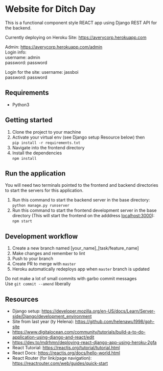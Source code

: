 # Website for Ditch Day

This is a functional component style REACT app using Django REST API for the backend.

Currently deploying on Heroku
Site: https://averycorp.herokuapp.com

Admin: https://averycorp.herokuapp.com/admin \
Login info:\
username: admin\
password: password

Login for the site:
username: jassboi\
password: password

## Requirements

- Python3

## Getting started

1. Clone the project to your machine
2. Activate your virtual env (see Django setup Resource below) then\
   `pip install -r requirements.txt`
3. Navigate into the frontend directory
4. Install the dependencies\
   `npm install`

## Run the application

You will need two terminals pointed to the frontend and backend directories to start the servers for this application.

1. Run this command to start the backend server in the base directory: \
   `python manage.py runserver`
2. Run this command to start the frontend development server in the base directory (This will start the frontend on the adddress [localhost:3000](http://localhost:3000)): \
   `npm start`

## Development workflow

1. Create a new branch named [your_name]\_[task/feature_name]
2. Make changes and remember to lint
3. Push to your branch
4. Create PR to merge with `master`
5. Heroku automatically redeploys app when `master` branch is updated

Do not make a lot of small commits with garbo commit messages\
Use `git commit --amend` liberally

## Resources

- Django setup: https://developer.mozilla.org/en-US/docs/Learn/Server-side/Django/development_environment
- Site from last year (ty Helena): https://github.com/helenawu1998/gph-site
- https://www.digitalocean.com/community/tutorials/build-a-to-do-application-using-django-and-react/edit
- https://dev.to/mdrhmn/deploying-react-django-app-using-heroku-2gfa
- React Tutorial: https://reactjs.org/tutorial/tutorial.html
- React Docs: https://reactjs.org/docs/hello-world.html
- React Router (for link/page navigation): https://reactrouter.com/web/guides/quick-start

